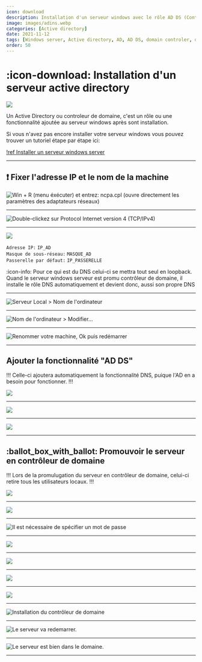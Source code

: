 ```yaml
---
icon: download
description: Installation d'un serveur windows avec le rôle AD DS (Controleur de domaine).
image: images/adins.webp
categories: [Active directory]
date: 2021-11-12
tags: [Windows server, Active directory, AD, AD DS, domain controler, domain, controleur de domaine]
order: 50
---
```


# :icon-download: Installation d'un serveur active directory

![](images/adins.webp)

Un Active Directory ou controleur de domaine, c'est un rôle ou une fonctionnalité ajoutée au serveur windows après sont installation.


Si vous n'avez pas encore installer votre serveur windows vous pouvez trouver un tutoriel étape par étape ici:

[!ref Installer un serveur windows server](https://windows.contactit.fr/windows-server/install-ws.md)


---

## :exclamation: Fixer l'adresse IP et le nom de la machine

![`Win + R` (menu éxécuter) et entrez: `ncpa.cpl`  
(ouvre directement les paramètres des adaptateurs réseaux)](images/install-ad/1.webp)

---

![Double-clickez sur `Protocol Internet version 4 (TCP/IPv4)`](images/install-ad/2.webp)

---

![](images/install-ad/3.webp)

`Adresse IP:` `IP_AD`  
`Masque de sous-réseau:` `MASQUE_AD`  
`Passerelle par défaut:` `IP_PASSERELLE`  

:icon-info: Pour ce qui est du DNS celui-ci se mettra tout seul en loopback.
Quand le serveur windows serveur est promu contrôleur de domaine, il installe le rôle DNS automatiquement et devient donc, aussi son propre DNS

---

![`Serveur Local > Nom de l'ordinateur`](images/install-ad/4.webp)

---

![`Nom de l'ordinateur > Modifier...`](images/install-ad/5.webp)

---

![Renommer votre machine, `Ok` puis redémarrer](images/install-ad/6.webp)

---

## Ajouter la fonctionnalité "AD DS"

!!!
Celle-ci ajoutera automatiquement la fonctionnalité DNS, puique l'AD en a besoin pour fonctionner.
!!!

![](images/install-ad/7.webp)

---

![](images/install-ad/8.webp)

---

![](images/install-ad/9.webp)

---

## :ballot_box_with_ballot: Promouvoir le serveur en contrôleur de domaine

!!!
Lors de la promulugation du serveur en contrôleur de domaine, celui-ci retire tous les utilisateurs locaux.
!!!

![](images/install-ad/10.webp)

---

![](images/install-ad/11.webp)

---

![Il est nécessaire de spécifier un mot de passe](images/install-ad/12.webp)

---

![](images/install-ad/13.webp)

---

![](images/install-ad/14.webp)

---

![](images/install-ad/15.webp)

---

![](images/install-ad/16.webp)

---

![Installation du contrôleur de domaine](images/install-ad/17.webp)

---

![Le serveur va redemarrer.](images/install-ad/18.webp)

---

![Le serveur est bien dans le domaine.](images/install-ad/19.webp)

---













